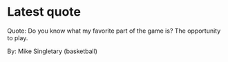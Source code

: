 # Latest quote 

Quote: Do you know what my favorite part of the game is? The opportunity to play. 

By: Mike Singletary (basketball)